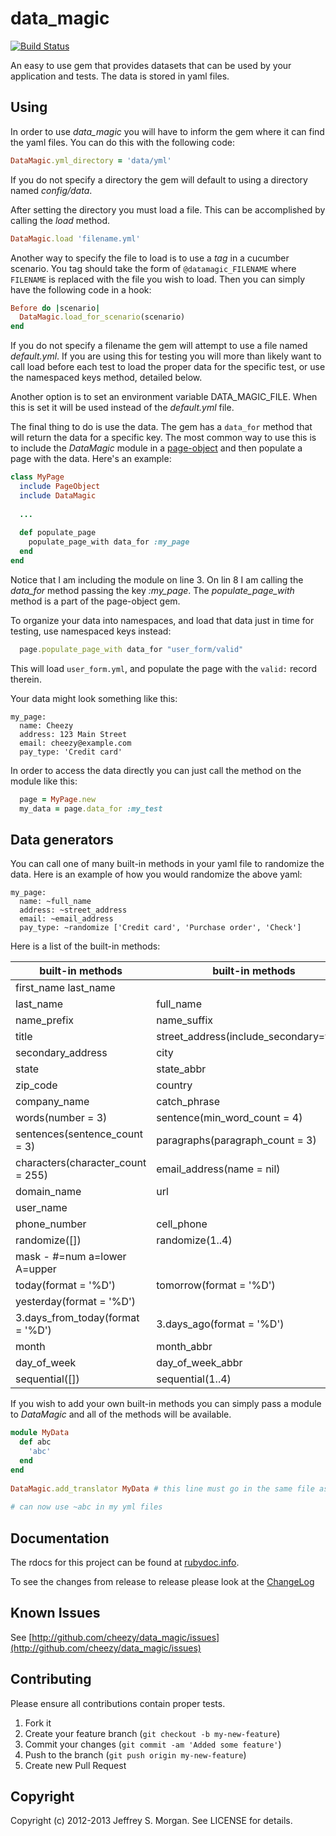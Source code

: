 # data_magic

[![Build Status](http://travis-ci.org/cheezy/data_magic.png)](http://travis-ci.org/cheezy/data_magic)

An easy to use gem that provides datasets that can be used by your application
and tests.  The data is stored in yaml files.

## Using

In order to use _data_magic_ you will have to inform the gem where it can find the yaml files.  You can do this with the following code:

````ruby
DataMagic.yml_directory = 'data/yml'
````

If you do not specify a directory the gem will default to using a directory named _config/data_. 

After setting the directory you must load a file.  This can be accomplished by calling the _load_ method.

````ruby
DataMagic.load 'filename.yml'
````

Another way to specify the file to load is to use a _tag_ in a cucumber scenario.  You tag should take the
form of `@datamagic_FILENAME` where `FILENAME` is replaced with the file you wish to load.  Then you can
simply have the following code in a hook:

````ruby
Before do |scenario|
  DataMagic.load_for_scenario(scenario)
end
````


If you do not specify a filename the gem will attempt to use a file named _default.yml_.  If you are using this for testing you will more than likely want to call load before each test to load the proper data for the specific test, or use the namespaced keys method, detailed below.

Another option is to set an environment variable DATA_MAGIC_FILE.  When this is set it will be used instead of the _default.yml_ file.

The final thing to do is use the data.  The gem has a `data_for` method that will return the data for a specific key.  The most common way to use this is to include the _DataMagic_ module in a [page-object](https://github.com/cheezy/page-object) and then populate a page with the data.  Here's an example:

````ruby
class MyPage
  include PageObject
  include DataMagic
  
  ...
  
  def populate_page
    populate_page_with data_for :my_page
  end
end
````

Notice that I am including the module on line 3.  On lin 8 I am calling the _data_for_ method passing the key _:my_page_.  The _populate_page_with_ method is a part of the page-object gem.

To organize your data into namespaces, and load that data just in time for testing, use namespaced keys instead:

````ruby
  page.populate_page_with data_for "user_form/valid"
````

This will load `user_form.yml`, and populate the page with the `valid:` record therein.

Your data might look something like this:

    my_page:
      name: Cheezy
      address: 123 Main Street
      email: cheezy@example.com
      pay_type: 'Credit card'

In order to access the data directly you can just call the method on the module like this:

````ruby
  page = MyPage.new
  my_data = page.data_for :my_test
````

## Data generators

You can call one of many built-in methods in your yaml file to randomize the data.  Here is an example of how you would randomize the above yaml:

    my_page:
      name: ~full_name
      address: ~street_address
      email: ~email_address
      pay_type: ~randomize ['Credit card', 'Purchase order', 'Check']

Here is a list of the built-in methods:

| built-in methods | built-in methods |
| --- | --- |
| first_name  last_name |
| last_name | full_name | 
| name_prefix | name_suffix | 
| title | street_address(include_secondary=false) |
| secondary_address | city |
| state | state_abbr |
| zip_code | country |
| company_name | catch_phrase |
| words(number = 3) | sentence(min_word_count = 4) |
| sentences(sentence_count = 3) | paragraphs(paragraph_count = 3) |
| characters(character_count = 255) | email_address(name = nil) | 
| domain_name | url | 
| user_name | 
| phone_number | cell_phone | 
| randomize([]) | randomize(1..4) | 
| mask -  #=num a=lower A=upper |
| today(format = '%D') | tomorrow(format = '%D') |
| yesterday(format = '%D') | 
| 3.days_from_today(format = '%D') | 3.days_ago(format = '%D') |
| month | month_abbr | 
| day_of_week | day_of_week_abbr |
| sequential([]) | sequential(1..4)|


If you wish to add your own built-in methods you can simply pass a module
to _DataMagic_ and all of the methods will be available.

````ruby
module MyData
  def abc
    'abc'
  end
end
   
DataMagic.add_translator MyData # this line must go in the same file as the module
    
# can now use ~abc in my yml files
````

## Documentation

The rdocs for this project can be found at [rubydoc.info](http://rubydoc.info/github/cheezy/data_magic/master/frames).

To see the changes from release to release please look at the [ChangeLog](https://raw.github.com/cheezy/data_magic/master/ChangeLog)



## Known Issues

See [http://github.com/cheezy/data_magic/issues](http://github.com/cheezy/data_magic/issues)

## Contributing

Please ensure all contributions contain proper tests.

1. Fork it
2. Create your feature branch (`git checkout -b my-new-feature`)
3. Commit your changes (`git commit -am 'Added some feature'`)
4. Push to the branch (`git push origin my-new-feature`)
5. Create new Pull Request

## Copyright

Copyright (c) 2012-2013 Jeffrey S. Morgan. See LICENSE for details.
